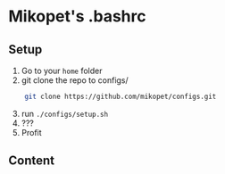 Mikopet's .bashrc
=================

Setup
-----

 1. Go to your `home` folder
 2. git clone the repo to configs/
```bash
    git clone https://github.com/mikopet/configs.git
```
 3. run `./configs/setup.sh`
 4. ???
 5. Profit

Content
-------

